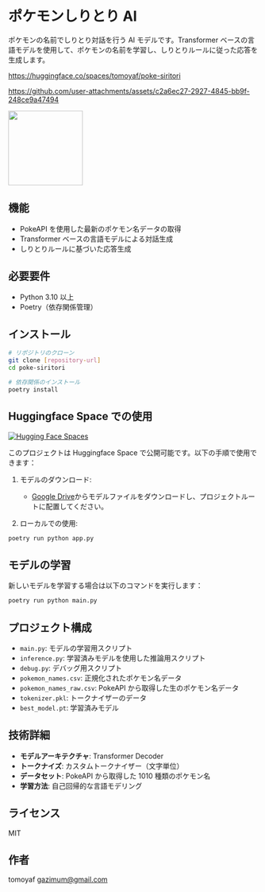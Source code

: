 # ポケモンしりとり AI

ポケモンの名前でしりとり対話を行う AI モデルです。Transformer ベースの言語モデルを使用して、ポケモンの名前を学習し、しりとりルールに従った応答を生成します。

https://huggingface.co/spaces/tomoyaf/poke-siritori

https://github.com/user-attachments/assets/c2a6ec27-2927-4845-bb9f-248ce9a47494



<img width="150" src="https://github.com/user-attachments/assets/15878219-e357-4c26-98c7-07949522ef63" />

## 機能

- PokeAPI を使用した最新のポケモン名データの取得
- Transformer ベースの言語モデルによる対話生成
- しりとりルールに基づいた応答生成

## 必要要件

- Python 3.10 以上
- Poetry（依存関係管理）

## インストール

```bash
# リポジトリのクローン
git clone [repository-url]
cd poke-siritori

# 依存関係のインストール
poetry install
```

## Huggingface Space での使用

[![Hugging Face Spaces](https://img.shields.io/badge/%F0%9F%A4%97%20Hugging%20Face-Spaces-blue)](https://huggingface.co/spaces)

このプロジェクトは Huggingface Space で公開可能です。以下の手順で使用できます：

1. モデルのダウンロード:

   - [Google Drive](https://drive.google.com/file/d/1AYTLqBspFKvIouA2OXXtNkePIRUyAYRa/view?usp=sharing)からモデルファイルをダウンロードし、プロジェクトルートに配置してください。

2. ローカルでの使用:

```bash
poetry run python app.py
```

## モデルの学習

新しいモデルを学習する場合は以下のコマンドを実行します：

```bash
poetry run python main.py
```

## プロジェクト構成

- `main.py`: モデルの学習用スクリプト
- `inference.py`: 学習済みモデルを使用した推論用スクリプト
- `debug.py`: デバッグ用スクリプト
- `pokemon_names.csv`: 正規化されたポケモン名データ
- `pokemon_names_raw.csv`: PokeAPI から取得した生のポケモン名データ
- `tokenizer.pkl`: トークナイザーのデータ
- `best_model.pt`: 学習済みモデル

## 技術詳細

- **モデルアーキテクチャ**: Transformer Decoder
- **トークナイズ**: カスタムトークナイザー（文字単位）
- **データセット**: PokeAPI から取得した 1010 種類のポケモン名
- **学習方法**: 自己回帰的な言語モデリング

## ライセンス

MIT

## 作者

tomoyaf <gazimum@gmail.com>
